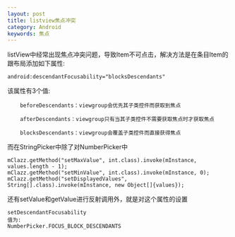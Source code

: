 ```yaml
---
layout: post
title: listview焦点冲突
category: Android
keywords: 焦点
---
```


listView中经常出现焦点冲突问题，导致Item不可点击，解决方法是在条目Item的跟布局添加如下属性:

    android:descendantFocusability="blocksDescendants" 

该属性有3个值:

		beforeDescendants：viewgroup会优先其子类控件而获取到焦点

        afterDescendants：viewgroup只有当其子类控件不需要获取焦点时才获取焦点

        blocksDescendants：viewgroup会覆盖子类控件而直接获得焦点

而在StringPicker中除了对NumberPicker中

	mClazz.getMethod("setMaxValue", int.class).invoke(mInstance, values.length - 1);
    mClazz.getMethod("setMinValue", int.class).invoke(mInstance, 0);
    mClazz.getMethod("setDisplayedValues", String[].class).invoke(mInstance, new Object[]{values});

还有setValue和getValue进行反射调用外，就是对这个属性的设置

	setDescendantFocusability
	值为:
	NumberPicker.FOCUS_BLOCK_DESCENDANTS